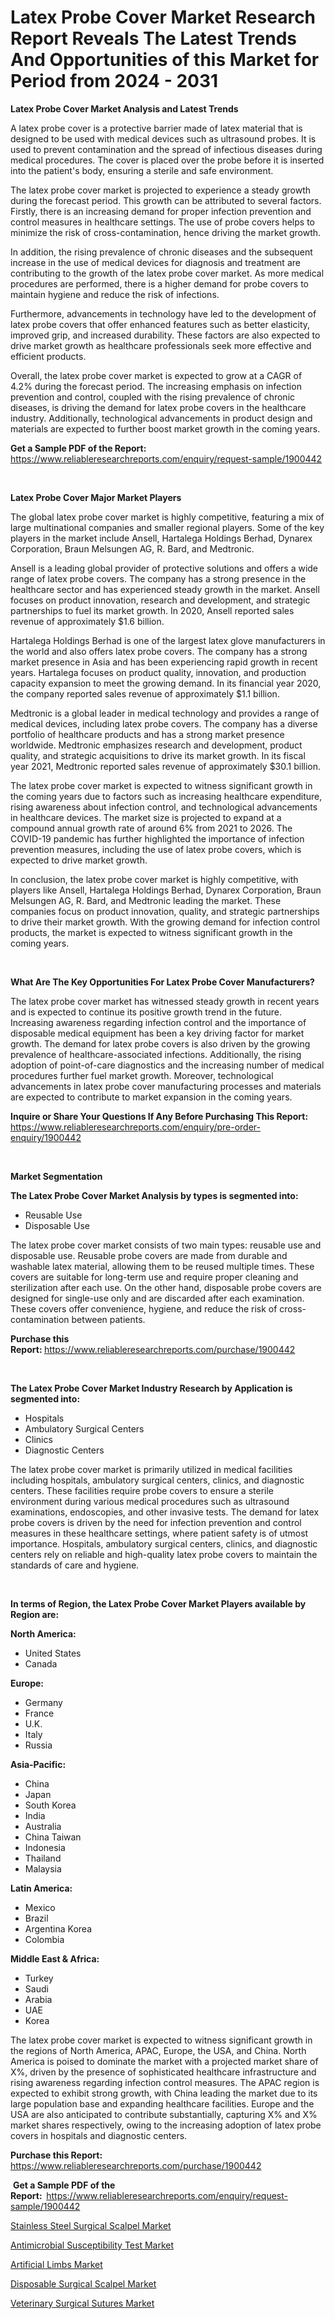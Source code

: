 <p><h1>Latex Probe Cover Market Research Report Reveals The Latest Trends And Opportunities of this Market for Period from 2024 - 2031</h1></p><p><strong>Latex Probe Cover Market Analysis and Latest Trends</strong></p>
<p><p>A latex probe cover is a protective barrier made of latex material that is designed to be used with medical devices such as ultrasound probes. It is used to prevent contamination and the spread of infectious diseases during medical procedures. The cover is placed over the probe before it is inserted into the patient's body, ensuring a sterile and safe environment.</p><p>The latex probe cover market is projected to experience a steady growth during the forecast period. This growth can be attributed to several factors. Firstly, there is an increasing demand for proper infection prevention and control measures in healthcare settings. The use of probe covers helps to minimize the risk of cross-contamination, hence driving the market growth.</p><p>In addition, the rising prevalence of chronic diseases and the subsequent increase in the use of medical devices for diagnosis and treatment are contributing to the growth of the latex probe cover market. As more medical procedures are performed, there is a higher demand for probe covers to maintain hygiene and reduce the risk of infections.</p><p>Furthermore, advancements in technology have led to the development of latex probe covers that offer enhanced features such as better elasticity, improved grip, and increased durability. These factors are also expected to drive market growth as healthcare professionals seek more effective and efficient products.</p><p>Overall, the latex probe cover market is expected to grow at a CAGR of 4.2% during the forecast period. The increasing emphasis on infection prevention and control, coupled with the rising prevalence of chronic diseases, is driving the demand for latex probe covers in the healthcare industry. Additionally, technological advancements in product design and materials are expected to further boost market growth in the coming years.</p></p>
<p><strong>Get a Sample PDF of the Report:&nbsp;</strong> <a href="https://www.reliableresearchreports.com/enquiry/request-sample/1900442">https://www.reliableresearchreports.com/enquiry/request-sample/1900442</a></p>
<p>&nbsp;</p>
<p><strong>Latex Probe Cover Major Market Players</strong></p>
<p><p>The global latex probe cover market is highly competitive, featuring a mix of large multinational companies and smaller regional players. Some of the key players in the market include Ansell, Hartalega Holdings Berhad, Dynarex Corporation, Braun Melsungen AG, R. Bard, and Medtronic.</p><p>Ansell is a leading global provider of protective solutions and offers a wide range of latex probe covers. The company has a strong presence in the healthcare sector and has experienced steady growth in the market. Ansell focuses on product innovation, research and development, and strategic partnerships to fuel its market growth. In 2020, Ansell reported sales revenue of approximately $1.6 billion.</p><p>Hartalega Holdings Berhad is one of the largest latex glove manufacturers in the world and also offers latex probe covers. The company has a strong market presence in Asia and has been experiencing rapid growth in recent years. Hartalega focuses on product quality, innovation, and production capacity expansion to meet the growing demand. In its financial year 2020, the company reported sales revenue of approximately $1.1 billion.</p><p>Medtronic is a global leader in medical technology and provides a range of medical devices, including latex probe covers. The company has a diverse portfolio of healthcare products and has a strong market presence worldwide. Medtronic emphasizes research and development, product quality, and strategic acquisitions to drive its market growth. In its fiscal year 2021, Medtronic reported sales revenue of approximately $30.1 billion.</p><p>The latex probe cover market is expected to witness significant growth in the coming years due to factors such as increasing healthcare expenditure, rising awareness about infection control, and technological advancements in healthcare devices. The market size is projected to expand at a compound annual growth rate of around 6% from 2021 to 2026. The COVID-19 pandemic has further highlighted the importance of infection prevention measures, including the use of latex probe covers, which is expected to drive market growth.</p><p>In conclusion, the latex probe cover market is highly competitive, with players like Ansell, Hartalega Holdings Berhad, Dynarex Corporation, Braun Melsungen AG, R. Bard, and Medtronic leading the market. These companies focus on product innovation, quality, and strategic partnerships to drive their market growth. With the growing demand for infection control products, the market is expected to witness significant growth in the coming years.</p></p>
<p>&nbsp;</p>
<p><strong>What Are The Key Opportunities For Latex Probe Cover Manufacturers?</strong></p>
<p><p>The latex probe cover market has witnessed steady growth in recent years and is expected to continue its positive growth trend in the future. Increasing awareness regarding infection control and the importance of disposable medical equipment has been a key driving factor for market growth. The demand for latex probe covers is also driven by the growing prevalence of healthcare-associated infections. Additionally, the rising adoption of point-of-care diagnostics and the increasing number of medical procedures further fuel market growth. Moreover, technological advancements in latex probe cover manufacturing processes and materials are expected to contribute to market expansion in the coming years.</p></p>
<p><strong>Inquire or Share Your Questions If Any Before Purchasing This Report:</strong> <a href="https://www.reliableresearchreports.com/enquiry/pre-order-enquiry/1900442">https://www.reliableresearchreports.com/enquiry/pre-order-enquiry/1900442</a></p>
<p>&nbsp;</p>
<p><strong>Market Segmentation</strong></p>
<p><strong>The Latex Probe Cover Market Analysis by types is segmented into:</strong></p>
<p><ul><li>Reusable Use</li><li>Disposable Use</li></ul></p>
<p><p>The latex probe cover market consists of two main types: reusable use and disposable use. Reusable probe covers are made from durable and washable latex material, allowing them to be reused multiple times. These covers are suitable for long-term use and require proper cleaning and sterilization after each use. On the other hand, disposable probe covers are designed for single-use only and are discarded after each examination. These covers offer convenience, hygiene, and reduce the risk of cross-contamination between patients.</p></p>
<p><strong>Purchase this Report:&nbsp;</strong><a href="https://www.reliableresearchreports.com/purchase/1900442">https://www.reliableresearchreports.com/purchase/1900442</a></p>
<p>&nbsp;</p>
<p><strong>The Latex Probe Cover Market Industry Research by Application is segmented into:</strong></p>
<p><ul><li>Hospitals</li><li>Ambulatory Surgical Centers</li><li>Clinics</li><li>Diagnostic Centers</li></ul></p>
<p><p>The latex probe cover market is primarily utilized in medical facilities including hospitals, ambulatory surgical centers, clinics, and diagnostic centers. These facilities require probe covers to ensure a sterile environment during various medical procedures such as ultrasound examinations, endoscopies, and other invasive tests. The demand for latex probe covers is driven by the need for infection prevention and control measures in these healthcare settings, where patient safety is of utmost importance. Hospitals, ambulatory surgical centers, clinics, and diagnostic centers rely on reliable and high-quality latex probe covers to maintain the standards of care and hygiene.</p></p>
<p>&nbsp;</p>
<p><strong>In terms of Region, the Latex Probe Cover Market Players available by Region are:</strong></p>
<p>
    <p> <strong> North America: </strong>
        <ul>
            <li>United States</li>
            <li>Canada</li>
        </ul>
        </p> 
    <p> <strong> Europe: </strong>
        <ul>
            <li>Germany</li>
            <li>France</li>
            <li>U.K.</li>
            <li>Italy</li>
            <li>Russia</li>
        </ul>
        </p> 
    <p> <strong> Asia-Pacific: </strong>
        <ul>
            <li>China</li>
            <li>Japan</li>
            <li>South Korea</li>
            <li>India</li>
            <li>Australia</li>
            <li>China Taiwan</li>
            <li>Indonesia</li>
            <li>Thailand</li>
            <li>Malaysia</li>
        </ul>
        </p> 
    <p> <strong> Latin America: </strong>
        <ul>
            <li>Mexico</li>
            <li>Brazil</li>
            <li>Argentina Korea</li>
            <li>Colombia</li>
        </ul>
        </p> 
    <p> <strong> Middle East & Africa: </strong>
        <ul>
            <li>Turkey</li>
            <li>Saudi</li>
            <li>Arabia</li>
            <li>UAE</li>
            <li>Korea</li>
        </ul>
    </p>
    </p>
<p><p>The latex probe cover market is expected to witness significant growth in the regions of North America, APAC, Europe, the USA, and China. North America is poised to dominate the market with a projected market share of X%, driven by the presence of sophisticated healthcare infrastructure and rising awareness regarding infection control measures. The APAC region is expected to exhibit strong growth, with China leading the market due to its large population base and expanding healthcare facilities. Europe and the USA are also anticipated to contribute substantially, capturing X% and X% market shares respectively, owing to the increasing adoption of latex probe covers in hospitals and diagnostic centers.</p></p>
<p><strong>Purchase this Report: </strong><a href="https://www.reliableresearchreports.com/purchase/1900442">https://www.reliableresearchreports.com/purchase/1900442</a></p>
<p>&nbsp;<strong>Get a Sample PDF of the Report:&nbsp;&nbsp;</strong><a href="https://www.reliableresearchreports.com/enquiry/request-sample/1900442">https://www.reliableresearchreports.com/enquiry/request-sample/1900442</a></p>
<p><strong></strong></p>
<p><p><a href="https://github.com/santosh758595/Market-Research-Report-List-2/blob/main/stainless-steel-surgical-scalpel-market.md">Stainless Steel Surgical Scalpel Market</a></p><p><a href="https://github.com/AKSHATREPORTPRIME/Market-Research-Report-List-2/blob/main/antimicrobial-susceptibility-test-market.md">Antimicrobial Susceptibility Test Market</a></p><p><a href="https://github.com/lilstefpacute/Market-Research-Report-List-2/blob/main/artificial-limbs-market.md">Artificial Limbs Market</a></p><p><a href="https://github.com/Chiragrp25/Market-Research-Report-List-2/blob/main/disposable-surgical-scalpel-market.md">Disposable Surgical Scalpel Market</a></p><p><a href="https://github.com/Chiragrp26/Market-Research-Report-List-2/blob/main/veterinary-surgical-sutures-market.md">Veterinary Surgical Sutures Market</a></p></p>